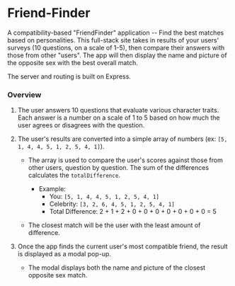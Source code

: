 # Friend-Finder

A compatibility-based "FriendFinder" application -- Find the best matches based on personalities. This full-stack site takes in results of your users' surveys (10 questions, on a scale of 1-5), then compare their answers with those from other "users". The app will then display the name and picture of the opposite sex with the best overall match. 

The server and routing is built on Express.

### Overview

1. The user answers 10 questions that evaluate various character traits. Each answer is a number on a scale of 1 to 5 based on how much the user agrees or disagrees with the question.

2. The user's results are converted into a simple array of numbers (ex: `[5, 1, 4, 4, 5, 1, 2, 5, 4, 1]`).
   * The array is used to compare the user's scores against those from other users, question by question. The sum of the differences calculates the `totalDifference`.
     * Example: 
       * You: `[5, 1, 4, 4, 5, 1, 2, 5, 4, 1]`
       * Celebrity: `[3, 2, 6, 4, 5, 1, 2, 5, 4, 1]`
       * Total Difference: 2 + 1 + 2 + 0 + 0 + 0 + 0 + 0 + 0 + 0 = 5

   * The closest match will be the user with the least amount of difference.

3. Once the app finds the current user's most compatible friend, the result is displayed as a modal pop-up.
   * The modal displays both the name and picture of the closest opposite sex match. 
